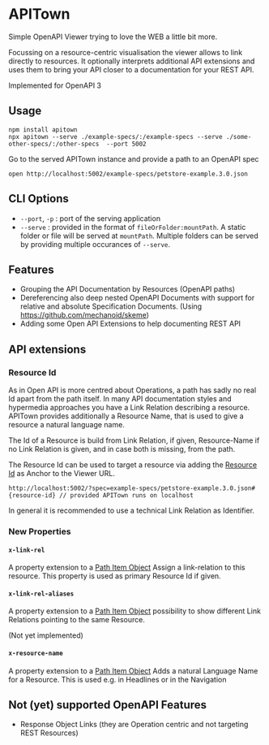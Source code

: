# APITown

Simple OpenAPI Viewer trying to love the WEB a little bit more.

Focussing on a resource-centric visualisation the viewer allows to link directly to resources.
It optionally interprets additional API extensions and uses them to bring your API closer
to a documentation for your REST API.

Implemented for OpenAPI 3

## Usage

```
npm install apitown
npx apitown --serve ./example-specs/:/example-specs --serve ./some-other-specs/:/other-specs  --port 5002
```

Go to the served APITown instance and provide a path to an OpenAPI spec

```
open http://localhost:5002/example-specs/petstore-example.3.0.json
```

## CLI Options

* `--port`, `-p` : port of the serving application
* `--serve` : provided in the format of `fileOrFolder:mountPath`. A static folder or file will be served at `mountPath`. Multiple folders can be served by providing multiple occurances of `--serve`.

## Features

* Grouping the API Documentation by Resources (OpenAPI paths)
* Dereferencing also deep nested OpenAPI Documents with support for relative and absolute Specification Documents. (Using https://github.com/mechanoid/skeme)
* Adding some Open API Extensions to help documenting REST API


## API extensions

### Resource Id

As in Open API is more centred about Operations, a path has sadly no real Id apart from the path itself.
In many API documentation styles and hypermedia approaches you have a Link Relation describing a resource.
APITown provides additionally a Resource Name, that is used to give a resource a natural language name.

The Id of a Resource is build from Link Relation, if given, Resource-Name if no Link Relation is given, and in case
both is missing, from the path.

The Resource Id can be used to target a resource via adding the [Resource Id](#resource-id) as Anchor to the Viewer URL.

```
http://localhost:5002/?spec=example-specs/petstore-example.3.0.json#{resource-id} // provided APITown runs on localhost
```


In general it is recommended to use a technical Link Relation as Identifier.

### New Properties

#### `x-link-rel`

A property extension to a [Path Item Object](http://spec.openapis.org/oas/v3.0.2#pathItemObject)
Assign a link-relation to this resource. This property is used as primary Resource Id if given.

#### `x-link-rel-aliases`

A property extension to a [Path Item Object](http://spec.openapis.org/oas/v3.0.2#pathItemObject)
possibility to show different Link Relations pointing to the same Resource.

(Not yet implemented)

#### `x-resource-name`

A property extension to a [Path Item Object](http://spec.openapis.org/oas/v3.0.2#pathItemObject)
Adds a natural Language Name for a Resource. This is used e.g. in Headlines or in the Navigation



## Not (yet) supported OpenAPI Features

* Response Object Links (they are Operation centric and not targeting REST Resources)
